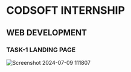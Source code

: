 # CODSOFT INTERNSHIP
## WEB DEVELOPMENT
### TASK-1 LANDING PAGE
![Screenshot 2024-07-09 111807](https://github.com/chaduvulakhageswari/CODSOFT/assets/159767108/463b2694-224b-4283-bb09-5ecd9e50043b)
